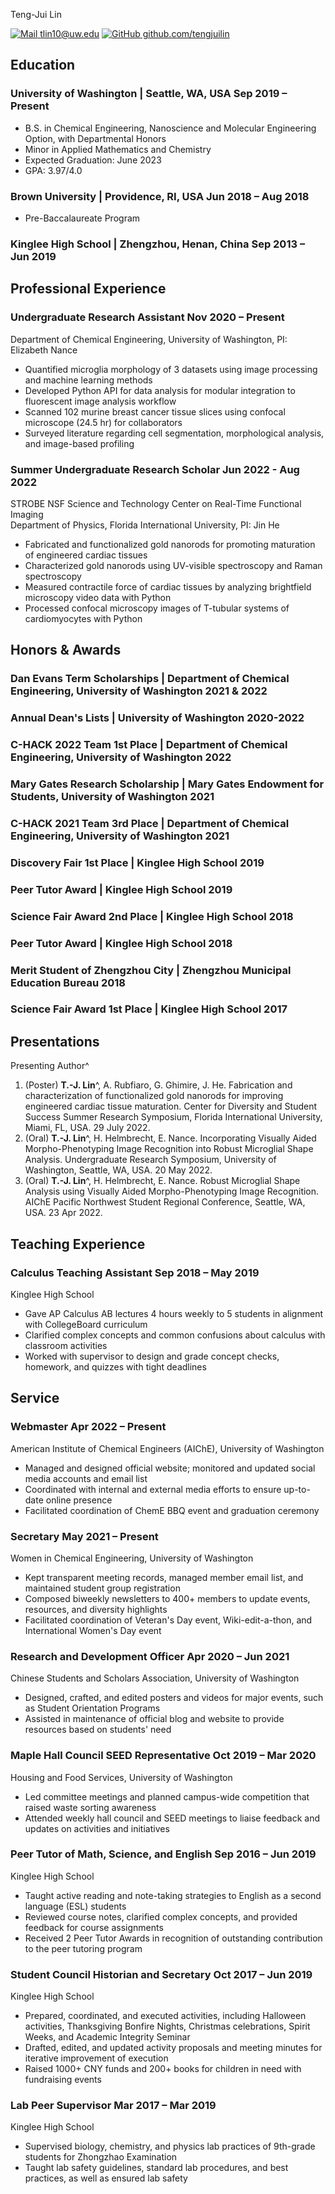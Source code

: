 <span class="name">Teng-Jui Lin</span>

<span class="info">

[![Mail](https://simpleicons.org/icons/minutemailer.svg) tlin10@uw.edu](mailto:tlin10@uw.edu)
[![GitHub](https://simpleicons.org/icons/github.svg) github.com/tengjuilin](https://github.com/tengjuilin)

</span>

## Education

### University of Washington | <location> Seattle, WA, USA </location> <time> Sep 2019 – Present </time>

- B.S. in Chemical Engineering, Nanoscience and Molecular Engineering Option, with Departmental Honors
- Minor in Applied Mathematics and Chemistry
- Expected Graduation: June 2023
- GPA: 3.97/4.0

### Brown University | <location> Providence, RI, USA </location> <time> Jun 2018 – Aug 2018 </time>

- Pre-Baccalaureate Program

### Kinglee High School | <location> Zhengzhou, Henan, China </location> <time> Sep 2013 – Jun 2019 </time>

## Professional Experience

### Undergraduate Research Assistant <time> Nov 2020 – Present </time>

<location> Department of Chemical Engineering, University of Washington, PI: Elizabeth Nance </location>

- Quantified microglia morphology of 3 datasets using image processing and machine learning methods
- Developed Python API for data analysis for modular integration to fluorescent image analysis workflow
- Scanned 102 murine breast cancer tissue slices using confocal microscope (24.5 hr) for collaborators
- Surveyed literature regarding cell segmentation, morphological analysis, and image-based profiling

### Summer Undergraduate Research Scholar <time> Jun 2022 - Aug 2022 </time>

<location> STROBE NSF Science and Technology Center on Real-Time Functional Imaging <br/> Department of Physics, Florida International University, PI: Jin He </location>

- Fabricated and functionalized gold nanorods for promoting maturation of engineered cardiac tissues
- Characterized gold nanorods using UV-visible spectroscopy and Raman spectroscopy
- Measured contractile force of cardiac tissues by analyzing brightfield microscopy video data with Python
- Processed confocal microscopy images of T-tubular systems of cardiomyocytes with Python

## Honors & Awards

<!-- May 2021, Jul 2022 -->
### Dan Evans Term Scholarships | <location> Department of Chemical Engineering, University of Washington </location> <time> 2021 & 2022 </time>

<!-- Jun 2020, Jun 2021, Jun 2022 -->
### Annual Dean's Lists | <location> University of Washington </location> <time> 2020-2022 </time>

<!-- Jan 2022 -->
### C-HACK 2022 Team 1st Place | <location> Department of Chemical Engineering, University of Washington </location> <time> 2022 </time>

<!-- Dec 2021 -->
### Mary Gates Research Scholarship | <location> Mary Gates Endowment for Students, University of Washington </location> <time> 2021 </time>

<!-- Jan 2021 -->
### C-HACK 2021 Team 3rd Place | <location> Department of Chemical Engineering, University of Washington </location> <time> 2021 </time>

<!-- May 2019 -->
### Discovery Fair 1st Place | <location> Kinglee High School </location> <time> 2019 </time>

<!-- May 2019 -->
### Peer Tutor Award | <location> Kinglee High School </location> <time> 2019 </time>

<!-- Jun 2018 -->
### Science Fair Award 2nd Place | <location> Kinglee High School </location> <time> 2018 </time>

<!-- May 2018 -->
### Peer Tutor Award | <location> Kinglee High School </location> <time> 2018 </time>

<!-- Apr 2018 -->
### Merit Student of Zhengzhou City | <location> Zhengzhou Municipal Education Bureau </location> <time> 2018 </time>

<!-- Jun 2017 -->
### Science Fair Award 1st Place | <location> Kinglee High School </location> <time> 2017 </time>

<!-- ## Publications -->

## Presentations

Presenting Author^

1. (Poster) **T.-J. Lin**^, A. Rubfiaro, G. Ghimire, J. He. Fabrication and characterization of functionalized gold nanorods for improving engineered cardiac tissue maturation. <location> Center for Diversity and Student Success Summer Research Symposium, Florida International University, Miami, FL, USA. </location> 29 July 2022.
1. (Oral) **T.-J. Lin**^, H. Helmbrecht, E. Nance. Incorporating Visually Aided Morpho-Phenotyping Image Recognition into Robust Microglial Shape Analysis. <location> Undergraduate Research Symposium, University of Washington, Seattle, WA, USA. </location> 20 May 2022.
1. (Oral) **T.-J. Lin**^, H. Helmbrecht, E. Nance. Robust Microglial Shape Analysis using Visually Aided Morpho-Phenotyping Image Recognition. <location> AIChE Pacific Northwest Student Regional Conference, Seattle, WA, USA. </location> 23 Apr 2022.

<!-- ### Oral Presentations-->

<!-- Add at top in reverse chronological order. -->

<!-- ### Poster Presentations -->

<!-- Add at top in reverse chronological order. -->

## Teaching Experience

### Calculus Teaching Assistant <time> Sep 2018 – May 2019 </time>

<location> Kinglee High School </location>

- Gave AP Calculus AB lectures 4 hours weekly to 5 students in alignment with CollegeBoard curriculum
- Clarified complex concepts and common confusions about calculus with classroom activities
- Worked with supervisor to design and grade concept checks, homework, and quizzes with tight deadlines

## Service

### Webmaster <time> Apr 2022 – Present </time>

<location> American Institute of Chemical Engineers (AIChE), University of Washington </location>

- Managed and designed official website; monitored and updated social media accounts and email list
- Coordinated with internal and external media efforts to ensure up-to-date online presence
- Facilitated coordination of ChemE BBQ event and graduation ceremony

### Secretary <time> May 2021 – Present </time>

<location> Women in Chemical Engineering, University of Washington </location>

- Kept transparent meeting records, managed member email list, and maintained student group registration
- Composed biweekly newsletters to 400+ members to update events, resources, and diversity highlights
- Facilitated coordination of Veteran's Day event, Wiki-edit-a-thon, and International Women's Day event

### Research and Development Officer <time> Apr 2020 – Jun 2021 </time>

<location> Chinese Students and Scholars Association, University of Washington </location>

- Designed, crafted, and edited posters and videos for major events, such as Student Orientation Programs
- Assisted in maintenance of official blog and website to provide resources based on students' need

### Maple Hall Council SEED Representative <time> Oct 2019 – Mar 2020 </time>

<location> Housing and Food Services, University of Washington </location>

- Led committee meetings and planned campus-wide competition that raised waste sorting awareness
- Attended weekly hall council and SEED meetings to liaise feedback and updates on activities and initiatives

### Peer Tutor of Math, Science, and English <time> Sep 2016 – Jun 2019 </time>

<location> Kinglee High School </location>

- Taught active reading and note-taking strategies to English as a second language (ESL) students
- Reviewed course notes, clarified complex concepts, and provided feedback for course assignments
- Received 2 Peer Tutor Awards in recognition of outstanding contribution to the peer tutoring program

### Student Council Historian and Secretary <time> Oct 2017 – Jun 2019 </time>

<location> Kinglee High School </location>

- Prepared, coordinated, and executed activities, including Halloween activities, Thanksgiving Bonfire Nights, Christmas celebrations, Spirit Weeks, and Academic Integrity Seminar
- Drafted, edited, and updated activity proposals and meeting minutes for iterative improvement of execution
- Raised 1000+ CNY funds and 200+ books for children in need with fundraising events

### Lab Peer Supervisor <time> Mar 2017 – Mar 2019 </time>

<location> Kinglee High School </location>

- Supervised biology, chemistry, and physics lab practices of 9th-grade students for Zhongzhao Examination
- Taught lab safety guidelines, standard lab procedures, and best practices, as well as ensured lab safety

<link rel="stylesheet" type="text/css" href="resume.css">
<script src="resume.js"></script>

<!-- Detail checks: 1. No period for each bullet; 2. Past tense for previous work; 3. Present tense for current work; 4. Spell check passed; 5. Grammarly check passed; 6. Sync with Linkedin; 7. Check paper format -->